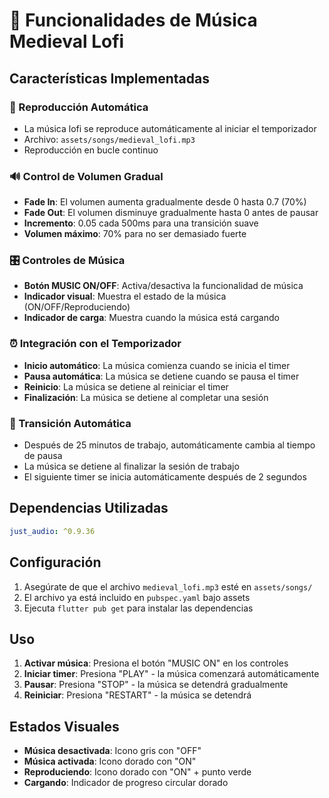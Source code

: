 # 🎵 Funcionalidades de Música Medieval Lofi

## Características Implementadas

### 🎼 Reproducción Automática
- La música lofi se reproduce automáticamente al iniciar el temporizador
- Archivo: `assets/songs/medieval_lofi.mp3`
- Reproducción en bucle continuo

### 🔊 Control de Volumen Gradual
- **Fade In**: El volumen aumenta gradualmente desde 0 hasta 0.7 (70%)
- **Fade Out**: El volumen disminuye gradualmente hasta 0 antes de pausar
- **Incremento**: 0.05 cada 500ms para una transición suave
- **Volumen máximo**: 70% para no ser demasiado fuerte

### 🎛️ Controles de Música
- **Botón MUSIC ON/OFF**: Activa/desactiva la funcionalidad de música
- **Indicador visual**: Muestra el estado de la música (ON/OFF/Reproduciendo)
- **Indicador de carga**: Muestra cuando la música está cargando

### ⏰ Integración con el Temporizador
- **Inicio automático**: La música comienza cuando se inicia el timer
- **Pausa automática**: La música se detiene cuando se pausa el timer
- **Reinicio**: La música se detiene al reiniciar el timer
- **Finalización**: La música se detiene al completar una sesión

### 🔄 Transición Automática
- Después de 25 minutos de trabajo, automáticamente cambia al tiempo de pausa
- La música se detiene al finalizar la sesión de trabajo
- El siguiente timer se inicia automáticamente después de 2 segundos

## Dependencias Utilizadas

```yaml
just_audio: ^0.9.36
```

## Configuración

1. Asegúrate de que el archivo `medieval_lofi.mp3` esté en `assets/songs/`
2. El archivo ya está incluido en `pubspec.yaml` bajo assets
3. Ejecuta `flutter pub get` para instalar las dependencias

## Uso

1. **Activar música**: Presiona el botón "MUSIC ON" en los controles
2. **Iniciar timer**: Presiona "PLAY" - la música comenzará automáticamente
3. **Pausar**: Presiona "STOP" - la música se detendrá gradualmente
4. **Reiniciar**: Presiona "RESTART" - la música se detendrá

## Estados Visuales

- **Música desactivada**: Icono gris con "OFF"
- **Música activada**: Icono dorado con "ON"
- **Reproduciendo**: Icono dorado con "ON" + punto verde
- **Cargando**: Indicador de progreso circular dorado
